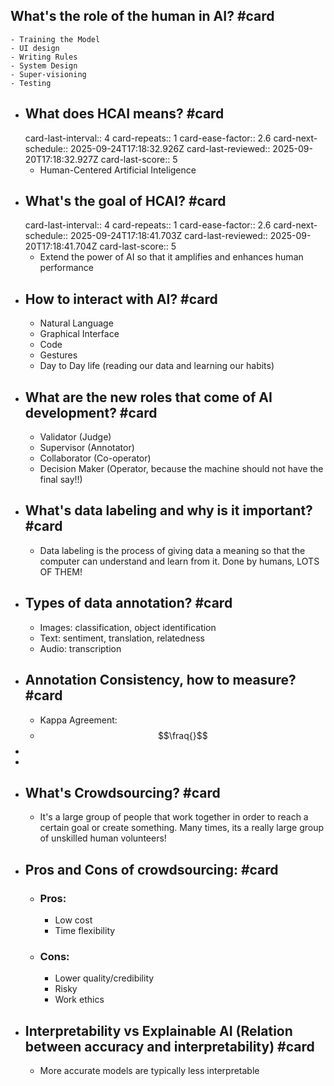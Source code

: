 ## What's the role of the human in AI? #card
	- Training the Model
	- UI design
	- Writing Rules
	- System Design
	- Super-visioning
	- Testing
- ## What does HCAI means? #card
  card-last-interval:: 4
  card-repeats:: 1
  card-ease-factor:: 2.6
  card-next-schedule:: 2025-09-24T17:18:32.926Z
  card-last-reviewed:: 2025-09-20T17:18:32.927Z
  card-last-score:: 5
	- Human-Centered Artificial Inteligence
- ## What's the goal of HCAI? #card
  card-last-interval:: 4
  card-repeats:: 1
  card-ease-factor:: 2.6
  card-next-schedule:: 2025-09-24T17:18:41.703Z
  card-last-reviewed:: 2025-09-20T17:18:41.704Z
  card-last-score:: 5
	- Extend the power of AI so that it amplifies and enhances human performance
- ## How to interact with AI? #card
	- Natural Language
	- Graphical Interface
	- Code
	- Gestures
	- Day to Day life (reading our data and learning our habits)
- ## What are the new roles that come of AI development? #card
	- Validator (Judge)
	- Supervisor (Annotator)
	- Collaborator (Co-operator)
	- Decision Maker (Operator, because the machine should not have the final say!!)
- ## What's data labeling and why is it important? #card
	- Data labeling is the process of giving data a meaning so that the computer can understand and learn from it. Done by humans, LOTS OF THEM!
- ## Types of data annotation? #card
	- Images: classification, object identification
	- Text: sentiment, translation, relatedness
	- Audio: transcription
- ## Annotation Consistency, how to measure? #card
	- Kappa Agreement:
	- $$\fraq{}$$
-
-
- ## What's Crowdsourcing? #card
	- It's a large group of people that work together in order to reach a certain goal or create something. Many times, its a really large group of unskilled human volunteers!
- ## Pros and Cons of crowdsourcing: #card
	- ### Pros:
		- Low cost
		- Time flexibility
	- ### Cons:
		- Lower quality/credibility
		- Risky
		- Work ethics
- ## Interpretability vs Explainable AI (Relation between accuracy and interpretability) #card
	- More accurate models are typically less interpretable
